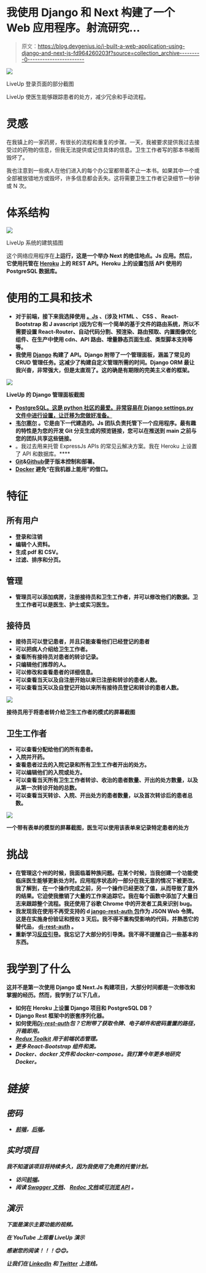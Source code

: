 # 我使用 Django 和 Next 构建了一个 Web 应用程序。射流研究…

> 原文：<https://blog.devgenius.io/i-built-a-web-application-using-django-and-next-js-fd964260203f?source=collection_archive---------0----------------------->

![](img/e1dea7aad4146731636dc36d85273384.png)

LiveUp 登录页面的部分截图

LiveUp 使医生能够跟踪患者的处方，减少冗余和手动流程。

# 灵感

在我镇上的一家药房，有很长的流程和重复的步骤。一天，我被要求提供我过去接受过的药物的信息，但我无法提供或记住具体的信息。卫生工作者写的那本书被雨毁坏了。

我也注意到一些病人在他们进入的每个办公室都带着不止一本书。如果其中一个或全部被放错地方或毁坏，许多信息都会丢失。这将需要卫生工作者记录细节一秒钟或 N 次。

# 体系结构

![](img/21e5c1d1a94116b62c720f0f6331ee9c.png)

LiveUp 系统的建筑插图

这个网络应用程序在[](https://vercel.com/)**上运行，这是一个举办 Next 的绝佳地点。Js 应用。然后，它使用托管在 [**Heroku**](https://www.heroku.com/) 上的 REST API。Heroku 上的设置包括 API 使用的 PostgreSQL 数据库。**

# **使用的工具和技术**

*   **对于前端，接下来我选择使用 [**。Js**](https://nextjs.org/) 、(涉及 **HTML** 、 **CSS** 、 **React-Bootstrap** 和 J **avascript** )因为它有一个简单的基于文件的路由系统，所以不需要设置 React-Router、自动代码分割、预渲染、路由预取、内置图像优化组件、在生产中使用 cdn、API 路由、增量静态页面生成、类型脚本支持等等。**
*   **我使用 [**Django**](https://www.djangoproject.com/) 构建了 API。Django 附带了一个管理面板，涵盖了常见的 CRUD 管理任务。这减少了构建自定义管理所需的时间。Django ORM 最让我兴奋，非常强大，但是太直观了。这的确是有期限的完美主义者的框架。**

**![](img/415f17ad2df6d6beb64f5b62ab20fe4b.png)**

**LiveUp 的 Django 管理面板截图**

*   **[PostgreSQL。这是 python 社区的最爱。非常容易在 Django settings.py 文件中进行设置，让迁移为您做好准备。](https://www.postgresql.org/)**
*   **[**韦尔塞尔**](https://vercel.com/) 。它是由下一代建造的。Js 团队负责托管下一个应用程序。最有趣的特性是为您的开发 Git 分支生成的预览链接，您可以在推送到 main 之前与您的团队共享这些链接。**
*   **[](https://www.heroku.com/)**。我过去用来托管 ExpressJs APIs 的常见云解决方案。我在 Heroku 上设置了 API 和数据库。****
*   ****[**Git**](https://git-scm.com/)&[**Github**](https://github.com/)便于版本控制和部署。****
*   ****[**Docker**](https://www.docker.com/) 避免“在我机器上能用”的借口。****

# ****特征****

## ****所有用户****

*   ****登录和注销****
*   ****编辑个人资料。****
*   ****生成 pdf 和 CSV。****
*   ****过滤、排序和分页。****

## ****管理****

*   ****管理员可以添加病房，注册接待员和卫生工作者，并可以修改他们的数据。卫生工作者可以是医生、护士或实习医生。****

## ****接待员****

*   ****接待员可以登记患者，并且只能查看他们已经登记的患者****
*   ****可以把病人介绍给卫生工作者。****
*   ****查看所有接待员对患者的转诊记录。****
*   ****只编辑他们推荐的人。****
*   ****可以修改和查看患者的详细信息。****
*   ****可以查看当天以及自注册开始以来已注册和转诊的患者人数。****
*   ****可以查看当天以及自登记开始以来所有接待员登记和转诊的患者人数。****

****![](img/68a11f7ccda3bc685122ee06a7dfaf1b.png)****

****接待员用于将患者转介给卫生工作者的模式的屏幕截图****

## ****卫生工作者****

*   ****可以查看分配给他们的所有患者。****
*   ****入院并开药。****
*   ****查看患者过去的入院记录和所有卫生工作者开出的处方。****
*   ****可以编辑他们的入院或处方。****
*   ****可以查看当天所有卫生工作者转诊、收治的患者数量、开出的处方数量，以及从第一次转诊开始的总数。****
*   ****可以查看当天转诊、入院、开出处方的患者数量，以及首次转诊后的患者总数。****

****![](img/ffc07357c3726d66778781eb022a037a.png)****

****一个带有表单的模型的屏幕截图，医生可以使用该表单来记录特定患者的处方****

# ****挑战****

*   ****在管理这个州的时候，我面临着种族问题。在某个时候，当我创建一个功能使临床医生能够更新处方时。应用程序状态的一部分在我无意的情况下被更改。我了解到，在一个操作完成之前，另一个操作已经更改了值，从而导致了意外的结果。它迫使我撤销了大量的工作来追踪它。我在每个函数中添加了大量日志来跟踪整个流程。我还使用了谷歌 Chrome 中的开发者工具来识别 bug。****
*   ****我发现我在使用不再受支持的 d [jango-rest-auth 包](https://github.com/Tivix/django-rest-auth)作为 JSON Web 令牌。这是在实施身份验证和授权 3 天后。我不得不重构受影响的代码，并熟悉它的替代品， [dj-rest-auth](https://github.com/iMerica/dj-rest-auth) 。****
*   ****重新学习[反应引导](https://react-bootstrap.github.io/)。我忘记了大部分的引导类。我不得不提醒自己一些基本的东西。****

# ****我学到了什么****

****这并不是第一次使用 Django 或 Next.Js 构建项目，大部分时间都是一次修改和掌握的经历。然而，我学到了以下几点，****

*   ****如何在 Heroku 上设置 Django 项目和 PostgreSQL DB？****
*   ****Django Rest 框架中的嵌套序列化器。****
*   ****如何使用[***Dj-rest-auth***](https://github.com/iMerica/dj-rest-auth)*包？它附带了获取令牌、电子邮件和密码重置的路径，开箱即用。*****
*   *****[**Redux Toolkit**](https://redux-toolkit.js.org/) 用于前端状态管理。*****
*   *****更多 React-Bootstrap 组件和类。*****
*   *****Docker、docker 文件和 docker-compose。我打算今年更多地研究 Docker。*****

# *****链接*****

## *****密码*****

*   *****[前端](https://github.com/KNehe/liveup_web)，[后端](https://github.com/knehe/liveup_api/)。*****

## *****实时项目*****

*****我不知道该项目将持续多久，因为我使用了免费的托管计划。*****

*   *****访问[前端](https://liveup-web.vercel.app/)。*****
*   *****阅读 [Swagger 文档](https://nehe-liveup-api.herokuapp.com/api/v1/swagger/)、 [Redoc 文档](https://nehe-liveup-api.herokuapp.com/api/v1/redoc/)或[可浏览 API](https://nehe-liveup-api.herokuapp.com/api/v1/) 。*****

## *****演示*****

*****下面是演示主要功能的视频。*****

*****在 YouTube 上观看 LiveUp 演示*****

*****感谢您的阅读！！！😊😊。*****

*****让我们在 [LinkedIn](https://www.linkedin.com/in/nehemiah-kamolu/) 和 [Twitter](https://twitter.com/Nehemiah_Nehe) 上连线。*****